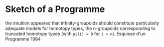 # Sketch of a Programme

the intuition appeared that infinity-groupoids should constitute particularly adequate models for homotopy types,
the n-groupoids corresponding to truncated homotopy types (with `pi(i) = 0` for `i > n`).
Esquisse d'un Programme 1984
